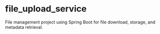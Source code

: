 # file_upload_service
File management project using Spring Boot for file download, storage, and metadata retrieval.
